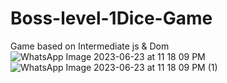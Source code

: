 # Boss-level-1Dice-Game
Game based on Intermediate js &amp; Dom
![WhatsApp Image 2023-06-23 at 11 18 09 PM](https://github.com/krunalbhongade/Boss-level-1Dice-Game/assets/126875304/aab811c6-1836-430f-a0fa-af8d861a3ce1)
![WhatsApp Image 2023-06-23 at 11 18 09 PM (1)](https://github.com/krunalbhongade/Boss-level-1Dice-Game/assets/126875304/ef365b29-5611-4348-a7f4-2e2e0a503ad2)

